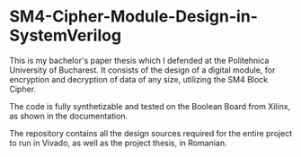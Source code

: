 # SM4-Cipher-Module-Design-in-SystemVerilog
This is my bachelor's paper thesis which I defended at the Politehnica University of Bucharest. It consists of the design of a digital module, for encryption and decryption of data of any size, utilizing the SM4 Block Cipher.

The code is fully synthetizable and tested on the Boolean Board from Xilinx, as shown in the documentation.

The repository contains all the design sources required for the entire project to run in Vivado, as well as the project thesis, in Romanian.
